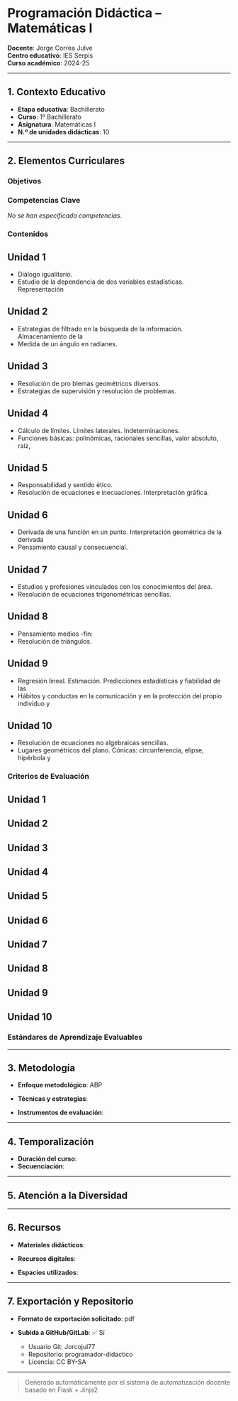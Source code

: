 # Programación Didáctica – Matemáticas I

**Docente**: Jorge Correa Julve  
**Centro educativo**: IES Serpis  
**Curso académico**: 2024-25  

---

## 1. Contexto Educativo

- **Etapa educativa**: Bachillerato
- **Curso**: 1º Bachillerato
- **Asignatura**: Matemáticas I
- **N.º de unidades didácticas**: 10

---

## 2. Elementos Curriculares

### Objetivos


### Competencias Clave

_No se han especificado competencias._


### Contenidos
## Unidad 1
- Diálogo igualitario.
- Estudio de la dependencia de dos variables estadísticas. Representación

## Unidad 2
- Estrategias de filtrado en la búsqueda de la información. Almacenamiento de la
- Medida de un ángulo en radianes.

## Unidad 3
- Resolución de pro blemas geométricos diversos.
- Estrategias de supervisión y resolución de problemas.

## Unidad 4
- Cálculo de límites. Límites  laterales. Indeterminaciones.
- Funciones básicas: polinómicas, racionales sencillas, valor absoluto, raíz,

## Unidad 5
- Responsabilidad y sentido ético.
- Resolución de ecuaciones e  inecuaciones. Interpretación gráfica.

## Unidad 6
- Derivada de una función en un punto. Interpretación geométrica de la derivada
- Pensamiento causal y consecuencial.

## Unidad 7
- Estudios y profesiones vinculados con los conocimientos del área.
- Resolución de ecuaciones trigonométricas sencillas.

## Unidad 8
- Pensamiento medios -fin:
- Resolución de triángulos.

## Unidad 9
- Regresión lineal. Estimación. Predicciones estadísticas y fiabilidad de las
- Hábitos y conductas en la comunicación y en la protección del propio individuo y

## Unidad 10
- Resolución de ecuaciones no algebraicas sencillas.
- Lugares geométricos del plano. Cónicas: circunferencia, elipse, hipérbola y

### Criterios de Evaluación
## Unidad 1


## Unidad 2


## Unidad 3


## Unidad 4


## Unidad 5


## Unidad 6


## Unidad 7


## Unidad 8


## Unidad 9


## Unidad 10


### Estándares de Aprendizaje Evaluables


---

## 3. Metodología

- **Enfoque metodológico**: ABP
- **Técnicas y estrategias**:  
  
- **Instrumentos de evaluación**: 

---

## 4. Temporalización

- **Duración del curso**: 
- **Secuenciación**:  
  

---

## 5. Atención a la Diversidad



---

## 6. Recursos

- **Materiales didácticos**:  
  
- **Recursos digitales**:  
  
- **Espacios utilizados**: 

---

## 7. Exportación y Repositorio

- **Formato de exportación solicitado**: pdf
- **Subida a GitHub/GitLab**: ✅ Sí

  - Usuario Git: Jorcojul77
  - Repositorio: programador-didactico
  - Licencia: CC BY-SA


---

> Generado automáticamente por el sistema de automatización docente basado en Flask + Jinja2